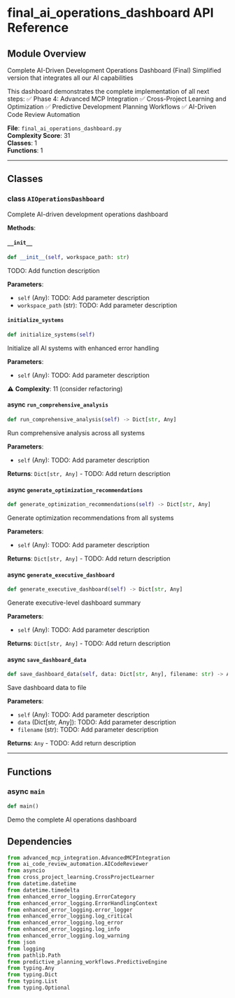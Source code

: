 # final_ai_operations_dashboard API Reference

## Module Overview
Complete AI-Driven Development Operations Dashboard (Final)
Simplified version that integrates all our AI capabilities

This dashboard demonstrates the complete implementation of all next steps:
✅ Phase 4: Advanced MCP Integration 
✅ Cross-Project Learning and Optimization
✅ Predictive Development Planning Workflows
✅ AI-Driven Code Review Automation

**File**: `final_ai_operations_dashboard.py`  
**Complexity Score**: 31  
**Classes**: 1  
**Functions**: 1

---

## Classes

### class `AIOperationsDashboard`

Complete AI-driven development operations dashboard

**Methods**:

#### `__init__`

```python
def __init__(self, workspace_path: str)
```

TODO: Add function description

**Parameters**:
- `self` (Any): TODO: Add parameter description
- `workspace_path` (str): TODO: Add parameter description

#### `initialize_systems`

```python
def initialize_systems(self)
```

Initialize all AI systems with enhanced error handling

**Parameters**:
- `self` (Any): TODO: Add parameter description

⚠️ **Complexity**: 11 (consider refactoring)

#### async `run_comprehensive_analysis`

```python
def run_comprehensive_analysis(self) -> Dict[str, Any]
```

Run comprehensive analysis across all systems

**Parameters**:
- `self` (Any): TODO: Add parameter description

**Returns**: `Dict[str, Any]` - TODO: Add return description

#### async `generate_optimization_recommendations`

```python
def generate_optimization_recommendations(self) -> Dict[str, Any]
```

Generate optimization recommendations from all systems

**Parameters**:
- `self` (Any): TODO: Add parameter description

**Returns**: `Dict[str, Any]` - TODO: Add return description

#### async `generate_executive_dashboard`

```python
def generate_executive_dashboard(self) -> Dict[str, Any]
```

Generate executive-level dashboard summary

**Parameters**:
- `self` (Any): TODO: Add parameter description

**Returns**: `Dict[str, Any]` - TODO: Add return description

#### async `save_dashboard_data`

```python
def save_dashboard_data(self, data: Dict[str, Any], filename: str) -> Any
```

Save dashboard data to file

**Parameters**:
- `self` (Any): TODO: Add parameter description
- `data` (Dict[str, Any]): TODO: Add parameter description
- `filename` (str): TODO: Add parameter description

**Returns**: `Any` - TODO: Add return description

---

## Functions

### async `main`

```python
def main()
```

Demo the complete AI operations dashboard

## Dependencies

```python
from advanced_mcp_integration.AdvancedMCPIntegration
from ai_code_review_automation.AICodeReviewer
from asyncio
from cross_project_learning.CrossProjectLearner
from datetime.datetime
from datetime.timedelta
from enhanced_error_logging.ErrorCategory
from enhanced_error_logging.ErrorHandlingContext
from enhanced_error_logging.error_logger
from enhanced_error_logging.log_critical
from enhanced_error_logging.log_error
from enhanced_error_logging.log_info
from enhanced_error_logging.log_warning
from json
from logging
from pathlib.Path
from predictive_planning_workflows.PredictiveEngine
from typing.Any
from typing.Dict
from typing.List
from typing.Optional
```


